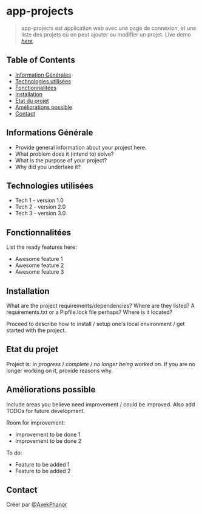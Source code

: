 # app-projects
> app-projects est application web avec une page de connexion, et une liste des projets où on peut ajouter ou modifier un projet.
> Live demo [_here_](https://www.example.com). <!-- If you have the project hosted somewhere, include the link here. -->

## Table of Contents
* [Information Générales](#general-information)
* [Technologies utilisées](#technologies-used)
* [Fonctionnalitées](#features)
* [Installation](#setup)
* [Etat du projet](#project-status)
* [Améliorations possible](#room-for-improvement)
* [Contact](#contact)
<!-- * [License](#license) -->


## Informations Générale
- Provide general information about your project here.
- What problem does it (intend to) solve?
- What is the purpose of your project?
- Why did you undertake it?
<!-- You don't have to answer all the questions - just the ones relevant to your project. -->


## Technologies utilisées
- Tech 1 - version 1.0
- Tech 2 - version 2.0
- Tech 3 - version 3.0


## Fonctionnalitées
List the ready features here:
- Awesome feature 1
- Awesome feature 2
- Awesome feature 3


## Installation
What are the project requirements/dependencies? Where are they listed? A requirements.txt or a Pipfile.lock file perhaps? Where is it located?

Proceed to describe how to install / setup one's local environment / get started with the project.


## Etat du projet
Project is: _in progress_ / _complete_ / _no longer being worked on_. If you are no longer working on it, provide reasons why.


## Améliorations possible
Include areas you believe need improvement / could be improved. Also add TODOs for future development.

Room for improvement:
- Improvement to be done 1
- Improvement to be done 2

To do:
- Feature to be added 1
- Feature to be added 2

## Contact
Créer par [@AxekPhanor](https://github.com/AxekPhanor)
